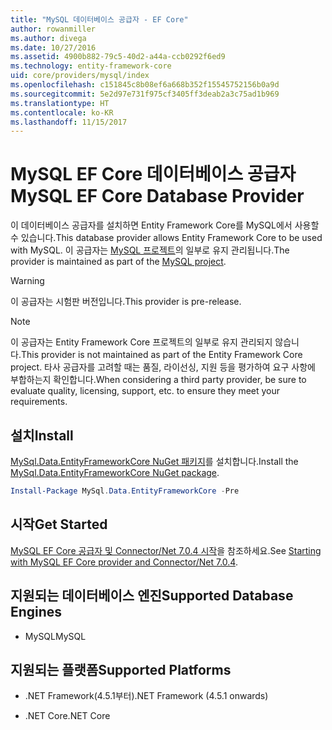 ```yaml
---
title: "MySQL 데이터베이스 공급자 - EF Core"
author: rowanmiller
ms.author: divega
ms.date: 10/27/2016
ms.assetid: 4900b882-79c5-40d2-a44a-ccb0292f6ed9
ms.technology: entity-framework-core
uid: core/providers/mysql/index
ms.openlocfilehash: c151845c8b08ef6a668b352f15545752156b0a9d
ms.sourcegitcommit: 5e2d97e731f975cf3405ff3deab2a3c75ad1b969
ms.translationtype: HT
ms.contentlocale: ko-KR
ms.lasthandoff: 11/15/2017
---
```

# <a name="mysql-ef-core-database-provider"></a><span data-ttu-id="6b809-102">MySQL EF Core 데이터베이스 공급자</span><span class="sxs-lookup"><span data-stu-id="6b809-102">MySQL EF Core Database Provider</span></span>

<span data-ttu-id="6b809-103">이 데이터베이스 공급자를 설치하면 Entity Framework Core를 MySQL에서 사용할 수 있습니다.</span><span class="sxs-lookup"><span data-stu-id="6b809-103">This database provider allows Entity Framework Core to be used with MySQL.</span></span> <span data-ttu-id="6b809-104">이 공급자는 [MySQL 프로젝트](http://dev.mysql.com)의 일부로 유지 관리됩니다.</span><span class="sxs-lookup"><span data-stu-id="6b809-104">The provider is maintained as part of the [MySQL project](http://dev.mysql.com).</span></span>

> [!WARNING]  
> <span data-ttu-id="6b809-105">이 공급자는 시험판 버전입니다.</span><span class="sxs-lookup"><span data-stu-id="6b809-105">This provider is pre-release.</span></span>

> [!NOTE]  
> <span data-ttu-id="6b809-106">이 공급자는 Entity Framework Core 프로젝트의 일부로 유지 관리되지 않습니다.</span><span class="sxs-lookup"><span data-stu-id="6b809-106">This provider is not maintained as part of the Entity Framework Core project.</span></span> <span data-ttu-id="6b809-107">타사 공급자를 고려할 때는 품질, 라이선싱, 지원 등을 평가하여 요구 사항에 부합하는지 확인합니다.</span><span class="sxs-lookup"><span data-stu-id="6b809-107">When considering a third party provider, be sure to evaluate quality, licensing, support, etc. to ensure they meet your requirements.</span></span>

## <a name="install"></a><span data-ttu-id="6b809-108">설치</span><span class="sxs-lookup"><span data-stu-id="6b809-108">Install</span></span>

<span data-ttu-id="6b809-109">[MySql.Data.EntityFrameworkCore NuGet 패키지](https://www.nuget.org/packages/MySql.Data.EntityFrameworkCore)를 설치합니다.</span><span class="sxs-lookup"><span data-stu-id="6b809-109">Install the [MySql.Data.EntityFrameworkCore NuGet package](https://www.nuget.org/packages/MySql.Data.EntityFrameworkCore).</span></span>

``` powershell
Install-Package MySql.Data.EntityFrameworkCore -Pre
```

## <a name="get-started"></a><span data-ttu-id="6b809-110">시작</span><span class="sxs-lookup"><span data-stu-id="6b809-110">Get Started</span></span>

<span data-ttu-id="6b809-111">[MySQL EF Core 공급자 및 Connector/Net 7.0.4 시작](http://insidemysql.com/howto-starting-with-mysql-ef-core-provider-and-connectornet-7-0-4/)을 참조하세요.</span><span class="sxs-lookup"><span data-stu-id="6b809-111">See [Starting with MySQL EF Core provider and Connector/Net 7.0.4](http://insidemysql.com/howto-starting-with-mysql-ef-core-provider-and-connectornet-7-0-4/).</span></span>

## <a name="supported-database-engines"></a><span data-ttu-id="6b809-112">지원되는 데이터베이스 엔진</span><span class="sxs-lookup"><span data-stu-id="6b809-112">Supported Database Engines</span></span>

* <span data-ttu-id="6b809-113">MySQL</span><span class="sxs-lookup"><span data-stu-id="6b809-113">MySQL</span></span>

## <a name="supported-platforms"></a><span data-ttu-id="6b809-114">지원되는 플랫폼</span><span class="sxs-lookup"><span data-stu-id="6b809-114">Supported Platforms</span></span>

* <span data-ttu-id="6b809-115">.NET Framework(4.5.1부터)</span><span class="sxs-lookup"><span data-stu-id="6b809-115">.NET Framework (4.5.1 onwards)</span></span>

* <span data-ttu-id="6b809-116">.NET Core</span><span class="sxs-lookup"><span data-stu-id="6b809-116">.NET Core</span></span>
